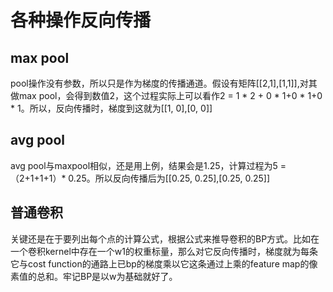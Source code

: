 # 各种操作反向传播
## max pool
pool操作没有参数，所以只是作为梯度的传播通道。假设有矩阵[[2,1],[1,1]],对其做max pool，会得到数值2，这个过程实际上可以看作2 = 1 * 2 + 0 * 1+0 * 1+0 * 1。所以，反向传播时，梯度到这就为[[1, 0],[0, 0]]
## avg pool
avg pool与maxpool相似，还是用上例，结果会是1.25，计算过程为5 = （2+1+1+1）* 0.25。所以反向传播后为[[0.25, 0.25],[0.25, 0.25]]
## 普通卷积
关键还是在于要列出每个点的计算公式，根据公式来推导卷积的BP方式。比如在一个卷积kernel中存在一个w1的权重标量，那么对它反向传播时，梯度就为每条它与cost function的通路上已bp的梯度乘以它这条通过上乘的feature map的像素值的总和。牢记BP是以w为基础就好了。

